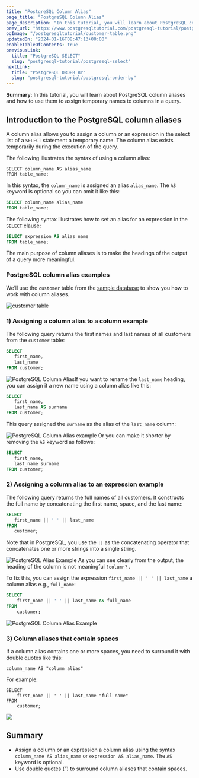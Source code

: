 ```yaml
---
title: "PostgreSQL Column Alias"
page_title: "PostgreSQL Column Alias"
page_description: "In this tutorial, you will learn about PostgreSQL column aliases and how to use them to assign temporary names to columns in a query."
prev_url: "https://www.postgresqltutorial.com/postgresql-tutorial/postgresql-column-alias/"
ogImage: "/postgresqltutorial/customer-table.png"
updatedOn: "2024-01-16T08:47:13+00:00"
enableTableOfContents: true
previousLink: 
  title: "PostgreSQL SELECT"
  slug: "postgresql-tutorial/postgresql-select"
nextLink: 
  title: "PostgreSQL ORDER BY"
  slug: "postgresql-tutorial/postgresql-order-by"
---
```





**Summary**: In this tutorial, you will learn about PostgreSQL column aliases and how to use them to assign temporary names to columns in a query.


## Introduction to the PostgreSQL column aliases

A column alias allows you to assign a column or an expression in the select list of a `SELECT` statement a temporary name. The column alias exists temporarily during the execution of the query.

The following illustrates the syntax of using a column alias:


```phpsqlsql
SELECT column_name AS alias_name
FROM table_name;
```
In this syntax, the `column_name` is assigned an alias `alias_name`. The `AS` keyword is optional so you can omit it like this:


```sql
SELECT column_name alias_name
FROM table_name;
```
The following syntax illustrates how to set an alias for an expression in the [`SELECT`](postgresql-select) clause:


```sql
SELECT expression AS alias_name
FROM table_name;
```
The main purpose of column aliases is to make the headings of the output of a query more meaningful.


### PostgreSQL column alias examples

We’ll use the `customer` table from the [sample database](../postgresql-getting-started/postgresql-sample-database) to show you how to work with column aliases.


![customer table](/postgresqltutorial/customer-table.png)

### 1\) Assigning a column alias to a column example

The following query returns the first names and last names of all customers from the `customer` table:


```sql
SELECT 
   first_name, 
   last_name
FROM customer;
```
![PostgreSQL Column Alias](/postgresqltutorial/PostgreSQL-Column-Alias-example-1.png)If you want to rename the `last_name` heading, you can assign it a new name using a column alias like this:


```sql
SELECT 
   first_name, 
   last_name AS surname
FROM customer;
```
This query assigned the `surname` as the alias of the `last_name` column:


![PostgreSQL Column Alias example](/postgresqltutorial/PostgreSQL-Column-Alias-Surname-example-1.png)
Or you can make it shorter by removing the `AS` keyword as follows:


```sql
SELECT 
   first_name, 
   last_name surname
FROM customer;
```

### 2\) Assigning a column alias to an expression example

The following query returns the full names of all customers. It constructs the full name by concatenating the first name, space, and the last name:


```sql
SELECT 
   first_name || ' ' || last_name 
FROM 
   customer;
```
Note that in PostgreSQL, you use the `||` as the concatenating operator that concatenates one or more strings into a single string.


![PostgreSQL Alias Example](/postgresqltutorial/PostgreSQL-Alias-Example.png)
As you can see clearly from the output, the heading of the column is not meaningful `?column?` .

To fix this, you can assign the expression `first_name || ' ' || last_name` a column alias e.g., `full_name`:


```sql
SELECT
    first_name || ' ' || last_name AS full_name
FROM
    customer;
```

![PostgreSQL Column Alias Example](/postgresqltutorial/PostgreSQL-Alias-column-alias-example.png)

### 3\) Column aliases that contain spaces

If a column alias contains one or more spaces, you need to surround it with double quotes like this:


```
column_name AS "column alias"
```
For example:


```
SELECT
    first_name || ' ' || last_name "full name"
FROM
    customer;
```

![](/postgresqltutorial/PostgreSQL-Column-Alias-with-space.png)

## Summary

* Assign a column or an expression a column alias using the syntax `column_name AS alias_name` or `expression AS alias_name`. The `AS` keyword is optional.
* Use double quotes (“) to surround column aliases that contain spaces.

